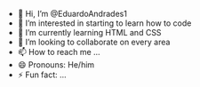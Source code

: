 - 👋 Hi, I’m @EduardoAndrades1
- 👀 I’m interested in starting to learn how to code
- 🌱 I’m currently learning HTML and CSS
- 💞️ I’m looking to collaborate on every area
- 📫 How to reach me ...
- 😄 Pronouns: He/him
- ⚡ Fun fact: ...

<!---
EduardoAndrades1/EduardoAndrades1 is a ✨ special ✨ repository because its `README.md` (this file) appears on your GitHub profile.
You can click the Preview link to take a look at your changes.
--->
